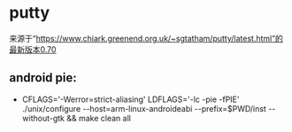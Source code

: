# putty
来源于“https://www.chiark.greenend.org.uk/~sgtatham/putty/latest.html”的最新版本0.70

## android pie:
  * CFLAGS='-Werror=strict-aliasing' LDFLAGS='-lc -pie -fPIE' ./unix/configure --host=arm-linux-androideabi --prefix=$PWD/inst --without-gtk && make clean all

